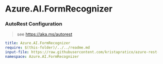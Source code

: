 # Azure.AI.FormRecognizer
### AutoRest Configuration
> see https://aka.ms/autorest

``` yaml
title: Azure.AI.FormRecognizer
require: $(this-folder)/../../readme.md
input-file: https://raw.githubusercontent.com/kristapratico/azure-rest-api-specs/form-recognizer-patch/specification/cognitiveservices/data-plane/FormRecognizer/preview/v2.0/FormRecognizer.json
namespace: Azure.AI.FormRecognizer
```